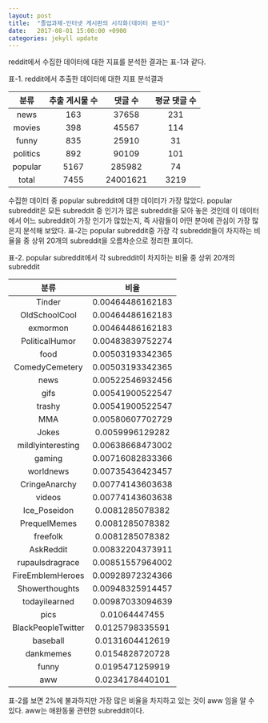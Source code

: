 ```yaml
---
layout: post
title:  "졸업과제-인터넷 게시판의 시각화(데이터 분석)"
date:   2017-08-01 15:00:00 +0900
categories: jekyll update
---
```


reddit에서 수집한 데이터에 대한 지표를 분석한 결과는 표-1과 같다.

표-1. reddit에서 추출한 데이터에 대한 지표 분석결과

| 분류 | 추출 게시물 수 | 댓글 수 | 평균 댓글 수 |
| :---: | :---: | :---: | :--: |
| news | 163 | 37658 | 231 |
| movies | 398 | 45567 | 114 |
| funny | 835 | 25910 | 31 |
| politics | 892 | 90109 | 101 |
| popular | 5167 | 285982 | 74 |
| total | 7455 | 24001621 | 3219 |

수집한 데이터 중 popular subreddit에 대한 데이터가 가장 많았다. popular subreddit은 모든 subreddit 중 인기가 많은 subreddit을 모아 놓은 것인데 이 데이터에서 어느 subreddit이 가장 인기가 많았는지, 즉 사람들이 어떤 분야에 관심이 가장 많은지 분석해 보았다. 표-2는 popular subreddit중 가장 각 subreddit들이 차지하는 비율을 중 상위 20개의 subreddit을 오름차순으로 정리한 표이다.

표-2. popular subreddit에서 각 subreddit이 차지하는 비율 중 상위 20개의 subreddit

| 분류 | 비율 |
| :---: | :---: |
| Tinder | 0.00464486162183 |
| OldSchoolCool | 0.00464486162183 |
| exmormon | 0.00464486162183 |
| PoliticalHumor | 0.00483839752274 |
| food | 0.00503193342365 |
| ComedyCemetery | 0.00503193342365 |
| news | 0.00522546932456 |
| gifs | 0.00541900522547 |
| trashy | 0.00541900522547 |
| MMA | 0.00580607702729 |
| Jokes | 0.0059996129282 |
| mildlyinteresting | 0.00638668473002 |
| gaming | 0.00716082833366 |
| worldnews | 0.00735436423457 |
| CringeAnarchy | 0.00774143603638 |
| videos | 0.00774143603638 |
| Ice_Poseidon | 0.0081285078382 |
| PrequelMemes | 0.0081285078382 |
| freefolk | 0.0081285078382 |
| AskReddit | 0.00832204373911 |
| rupaulsdragrace | 0.00851557964002 |
| FireEmblemHeroes | 0.00928972324366 |
| Showerthoughts | 0.00948325914457 |
| todayilearned | 0.00987033094639 |
| pics | 0.01064447455 |
| BlackPeopleTwitter | 0.0125798335591 |
| baseball | 0.0131604412619 |
| dankmemes | 0.0154828720728 |
| funny | 0.0195471259919 |
| aww | 0.0234178440101 |

표-2를 보면 2%에 불과하지만 가장 많은 비율을 차지하고 있는 것이 aww 임을 알 수 있다. aww는 애완동물 관련한 subreddit이다.
